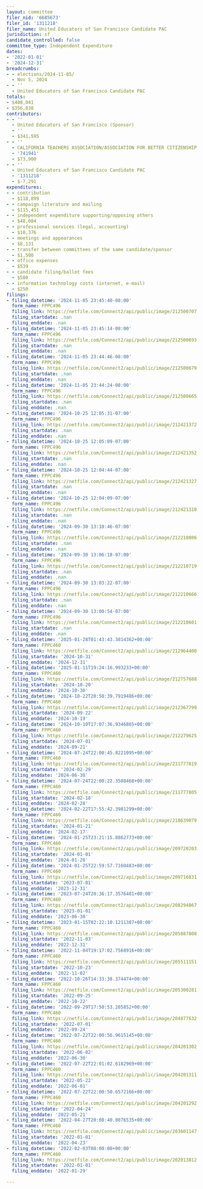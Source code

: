 ```yaml
---
layout: committee
filer_nid: '6685673'
filer_id: '1311218'
filer_name: United Educators of San Francisco Candidate PAC
jurisdiction: sf
candidate_controlled: false
committee_type: Independent Expenditure
dates:
- '2022-01-01'
- '2024-12-31'
breadcrumbs:
- - elections/2024-11-05/
  - Nov 5, 2024
- - ''
  - United Educators of San Francisco Candidate PAC
totals:
- $408,041
- $356,838
contributors:
- - ''
  - United Educators of San Francisco (Sponsor)
  - ''
  - $341,595
- - ''
  - CALIFORNIA TEACHERS ASSOCIATION/ASSOCIATION FOR BETTER CITIZENSHIP
  - '741941'
  - $73,900
- - ''
  - United Educators of San Francisco Candidate PAC
  - '1311218'
  - $-7,291
expenditures:
- - contribution
  - $118,899
- - campaign literature and mailing
  - $115,451
- - independent expenditure supporting/opposing others
  - $48,084
- - professional services (legal, accounting)
  - $10,376
- - meetings and appearances
  - $8,131
- - transfer between committees of the same candidate/sponsor
  - $1,500
- - office expenses
  - $539
- - candidate filing/ballot fees
  - $500
- - information technology costs (internet, e-mail)
  - $250
filings:
- filing_datetime: '2024-11-05 23:45:40-08:00'
  form_name: FPPC496
  filing_link: https://netfile.com/Connect2/api/public/image/212500707
  filing_startdate: .nan
  filing_enddate: .nan
- filing_datetime: '2024-11-05 23:45:14-08:00'
  form_name: FPPC496
  filing_link: https://netfile.com/Connect2/api/public/image/212500693
  filing_startdate: .nan
  filing_enddate: .nan
- filing_datetime: '2024-11-05 23:44:46-08:00'
  form_name: FPPC496
  filing_link: https://netfile.com/Connect2/api/public/image/212500679
  filing_startdate: .nan
  filing_enddate: .nan
- filing_datetime: '2024-11-05 23:44:24-08:00'
  form_name: FPPC496
  filing_link: https://netfile.com/Connect2/api/public/image/212500665
  filing_startdate: .nan
  filing_enddate: .nan
- filing_datetime: '2024-10-25 12:05:31-07:00'
  form_name: FPPC496
  filing_link: https://netfile.com/Connect2/api/public/image/212421372
  filing_startdate: .nan
  filing_enddate: .nan
- filing_datetime: '2024-10-25 12:05:09-07:00'
  form_name: FPPC496
  filing_link: https://netfile.com/Connect2/api/public/image/212421352
  filing_startdate: .nan
  filing_enddate: .nan
- filing_datetime: '2024-10-25 12:04:44-07:00'
  form_name: FPPC496
  filing_link: https://netfile.com/Connect2/api/public/image/212421327
  filing_startdate: .nan
  filing_enddate: .nan
- filing_datetime: '2024-10-25 12:04:09-07:00'
  form_name: FPPC496
  filing_link: https://netfile.com/Connect2/api/public/image/212421310
  filing_startdate: .nan
  filing_enddate: .nan
- filing_datetime: '2024-09-30 13:10:46-07:00'
  form_name: FPPC496
  filing_link: https://netfile.com/Connect2/api/public/image/212210806
  filing_startdate: .nan
  filing_enddate: .nan
- filing_datetime: '2024-09-30 13:06:18-07:00'
  form_name: FPPC496
  filing_link: https://netfile.com/Connect2/api/public/image/212210719
  filing_startdate: .nan
  filing_enddate: .nan
- filing_datetime: '2024-09-30 13:03:22-07:00'
  form_name: FPPC496
  filing_link: https://netfile.com/Connect2/api/public/image/212210666
  filing_startdate: .nan
  filing_enddate: .nan
- filing_datetime: '2024-09-30 13:00:54-07:00'
  form_name: FPPC496
  filing_link: https://netfile.com/Connect2/api/public/image/212210601
  filing_startdate: .nan
  filing_enddate: .nan
- filing_datetime: '2025-01-28T01:43:43.3814362+00:00'
  form_name: FPPC460
  filing_link: https://netfile.com/Connect2/api/public/image/212964400
  filing_startdate: '2024-10-31'
  filing_enddate: '2024-12-31'
- filing_datetime: '2025-01-11T19:24:16.993233+00:00'
  form_name: FPPC460
  filing_link: https://netfile.com/Connect2/api/public/image/212757688
  filing_startdate: '2024-10-20'
  filing_enddate: '2024-10-30'
- filing_datetime: '2024-10-22T20:50:39.7919486+00:00'
  form_name: FPPC460
  filing_link: https://netfile.com/Connect2/api/public/image/212367799
  filing_startdate: '2024-09-22'
  filing_enddate: '2024-10-19'
- filing_datetime: '2024-10-10T17:07:36.9346865+00:00'
  form_name: FPPC460
  filing_link: https://netfile.com/Connect2/api/public/image/212279625
  filing_startdate: '2024-07-01'
  filing_enddate: '2024-09-21'
- filing_datetime: '2024-07-24T22:00:45.8221095+00:00'
  form_name: FPPC460
  filing_link: https://netfile.com/Connect2/api/public/image/211777819
  filing_startdate: '2024-02-29'
  filing_enddate: '2024-06-30'
- filing_datetime: '2024-07-24T22:00:22.3508468+00:00'
  form_name: FPPC460
  filing_link: https://netfile.com/Connect2/api/public/image/211777805
  filing_startdate: '2024-02-18'
  filing_enddate: '2024-02-28'
- filing_datetime: '2024-02-22T17:55:42.3981299+00:00'
  form_name: FPPC460
  filing_link: https://netfile.com/Connect2/api/public/image/210639079
  filing_startdate: '2024-01-21'
  filing_enddate: '2024-02-17'
- filing_datetime: '2024-01-25T23:21:15.8862773+00:00'
  form_name: FPPC460
  filing_link: https://netfile.com/Connect2/api/public/image/209720203
  filing_startdate: '2024-01-01'
  filing_enddate: '2024-01-20'
- filing_datetime: '2024-01-25T22:59:57.7160483+00:00'
  form_name: FPPC460
  filing_link: https://netfile.com/Connect2/api/public/image/209716831
  filing_startdate: '2023-07-01'
  filing_enddate: '2023-12-31'
- filing_datetime: '2023-07-24T20:36:17.3576401+00:00'
  form_name: FPPC460
  filing_link: https://netfile.com/Connect2/api/public/image/208294867
  filing_startdate: '2023-01-01'
  filing_enddate: '2023-06-30'
- filing_datetime: '2023-01-15T02:22:10.1211387+00:00'
  form_name: FPPC460
  filing_link: https://netfile.com/Connect2/api/public/image/205887808
  filing_startdate: '2022-11-03'
  filing_enddate: '2022-12-31'
- filing_datetime: '2022-11-04T19:17:02.7568916+00:00'
  form_name: FPPC460
  filing_link: https://netfile.com/Connect2/api/public/image/205511151
  filing_startdate: '2022-10-23'
  filing_enddate: '2022-11-02'
- filing_datetime: '2022-10-26T14:33:38.374474+00:00'
  form_name: FPPC460
  filing_link: https://netfile.com/Connect2/api/public/image/205300281
  filing_startdate: '2022-09-25'
  filing_enddate: '2022-10-22'
- filing_datetime: '2022-09-29T17:50:53.205852+00:00'
  form_name: FPPC460
  filing_link: https://netfile.com/Connect2/api/public/image/204877632
  filing_startdate: '2022-07-01'
  filing_enddate: '2022-09-24'
- filing_datetime: '2022-07-22T22:00:56.9615145+00:00'
  form_name: FPPC460
  filing_link: https://netfile.com/Connect2/api/public/image/204201302
  filing_startdate: '2022-06-02'
  filing_enddate: '2022-06-30'
- filing_datetime: '2022-07-22T22:01:02.6182969+00:00'
  form_name: FPPC460
  filing_link: https://netfile.com/Connect2/api/public/image/204201311
  filing_startdate: '2022-05-22'
  filing_enddate: '2022-06-01'
- filing_datetime: '2022-07-22T22:00:50.6572166+00:00'
  form_name: FPPC460
  filing_link: https://netfile.com/Connect2/api/public/image/204201292
  filing_startdate: '2022-04-24'
  filing_enddate: '2022-05-21'
- filing_datetime: '2022-04-27T20:08:40.0076535+00:00'
  form_name: FPPC460
  filing_link: https://netfile.com/Connect2/api/public/image/203601147
  filing_startdate: '2022-01-01'
  filing_enddate: '2022-04-23'
- filing_datetime: '2022-02-03T08:00:00+00:00'
  form_name: FPPC460
  filing_link: https://netfile.com/Connect2/api/public/image/202013812
  filing_startdate: '2022-01-01'
  filing_enddate: '2022-01-29'

---
```

